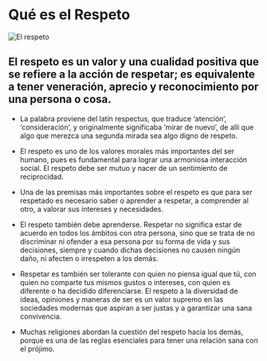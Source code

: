 # Qué es el Respeto

![El respeto](https://s1.significados.com/foto/respeto-diversidad-d8.jpg)

## El respeto es un valor y una cualidad positiva que se refiere a la acción de respetar; es equivalente a tener veneración, aprecio y reconocimiento por una persona o cosa.

* La palabra proviene del latín respectus, que traduce ‘atención’, ‘consideración’, y originalmente significaba ‘mirar de nuevo’, de allí que algo que merezca una segunda mirada sea algo digno de respeto.

* El respeto es uno de los valores morales más importantes del ser humano, pues es fundamental para lograr una armoniosa interacción social. El respeto debe ser mutuo y nacer de un sentimiento de reciprocidad.

* Una de las premisas más importantes sobre el respeto es que para ser respetado es necesario saber o aprender a respetar, a comprender al otro, a valorar sus intereses y necesidades.

* El respeto también debe aprenderse. Respetar no significa estar de acuerdo en todos los ámbitos con otra persona, sino que se trata de no discriminar ni ofender a esa persona por su forma de vida y sus decisiones, siempre y cuando dichas decisiones no causen ningún daño, ni afecten o irrespeten a los demás.

* Respetar es también ser tolerante con quien no piensa igual que tú, con quien no comparte tus mismos gustos o intereses, con quien es diferente o ha decidido diferenciarse. El respeto a la diversidad de ideas, opiniones y maneras de ser es un valor supremo en las sociedades modernas que aspiran a ser justas y a garantizar una sana convivencia.

* Muchas religiones abordan la cuestión del respeto hacia los demás, porque es una de las reglas esenciales para tener una relación sana con el prójimo.